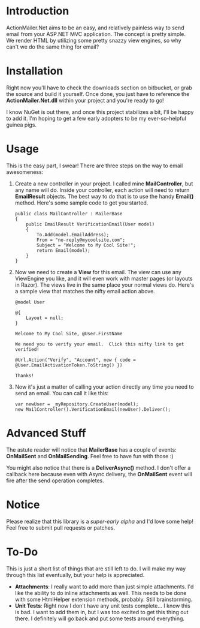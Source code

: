 Introduction
============
ActionMailer.Net aims to be an easy, and relatively painless way to send email from your ASP.NET MVC application.  The concept is pretty simple.  We render HTML by utilizing some pretty snazzy view engines, so why can't we do the same thing for email?


Installation
============
Right now you'll have to check the downloads section on bitbucket, or grab the source and build it yourself.  Once done, you just have to reference the **ActionMailer.Net.dll** within your project and you're ready to go!

I know NuGet is out there, and once this project stabilizes a bit, I'll be happy to add it.  I'm hoping to get a few early adopters to be my ever-so-helpful guinea pigs.


Usage
=====
This is the easy part, I swear!  There are three steps on the way to email awesomeness:

 1. Create a new controller in your project.  I called mine **MailController**, but any name will do.  Inside your controller, each action will need to return **EmailResult** objects.  The best way to do that is to use the handy **Email()** method.  Here's some sample code to get you started.

        public class MailController : MailerBase
        {
            public EmailResult VerificationEmail(User model)
            {
                To.Add(model.EmailAddress);
                From = "no-reply@mycoolsite.com";
                Subject = "Welcome to My Cool Site!";
                return Email(model);
            }
        }

 2. Now we need to create a **View** for this email.  The view can use any ViewEngine you like, and it will even work with master pages (or layouts in Razor).  The views live in the same place your normal views do.  Here's a sample view that matches the nifty email action above.

        @model User

        @{
            Layout = null;
        }

        Welcome to My Cool Site, @User.FirstName

        We need you to verify your email.  Click this nifty link to get verified!

        @Url.Action("Verify", "Account", new { code = @User.EmailActivationToken.ToString() })

        Thanks!

 3. Now it's just a matter of calling your action directly any time you need to send an email.  You can call it like this:

        var newUser = _myRepository.CreateUser(model);
        new MailController().VerificationEmail(newUser).Deliver();


Advanced Stuff
==============
The astute reader will notice that **MailerBase** has a couple of events:  **OnMailSent** and **OnMailSending**.  Feel free to have fun with those :)

You might also notice that there is a **DeliverAsync()** method.  I don't offer a callback here because even with Async delivery, the **OnMailSent** event will fire after the send operation completes.


Notice
======
Please realize that this library is a *super-early alpha* and I'd love some help!  Feel free to submit pull requests or patches.


To-Do
=====
This is just a short list of things that are still left to do.  I will make my way through this list eventually, but your help is appreciated.

  - **Attachments**:  I really want to add more than just simple attachments.  I'd like the ability to do inline attachments as well.  This needs to be done with some HtmlHelper extension methods, probably.  Still brainstorming.
  - **Unit Tests**:  Right now I don't have any unit tests complete... I know this is bad.  I want to add them in, but I was too excited to get this thing out there.  I definitely will go back and put some tests around everything.